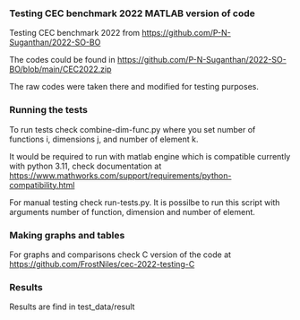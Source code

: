 ### Testing CEC benchmark 2022 MATLAB version of code 

Testing CEC benchmark 2022 from https://github.com/P-N-Suganthan/2022-SO-BO

The codes could be found in https://github.com/P-N-Suganthan/2022-SO-BO/blob/main/CEC2022.zip

The raw codes were taken there and modified for testing purposes.

### Running the tests

To run tests check combine-dim-func.py where you set number of functions i, dimensions j, and number of element k.

It would be required to run with matlab engine which is compatible currently with python 3.11, check documentation at https://www.mathworks.com/support/requirements/python-compatibility.html

For manual testing check run-tests.py. It is possilbe to run this script with arguments number of function, dimension and number of element.

### Making graphs and tables

For graphs and comparisons check C version of the code at https://github.com/FrostNiles/cec-2022-testing-C

### Results

Results are find in test_data/result